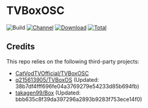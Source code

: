 # TVBoxOSC

![Build](https://shields.io/github/workflow/status/zx-kj/TVBoxOSC-Build/Build?logo=github&label=Build)
[![Channel](https://img.shields.io/badge/Follow-Telegram-blue.svg?logo=telegram)](https://t.me/zhixun_tv)
[![Download](https://img.shields.io/github/v/release/o0HalfLife0o/TVBoxOSC?color=orange&logoColor=orange&label=Download&logo=DocuSign)](https://github.com/zx-kj/TVBoxOSC-Build/releases/latest) 
[![Total](https://shields.io/github/downloads/o0HalfLife0o/TVBoxOSC/total?logo=Bookmeter&label=Counts&logoColor=yellow&color=yellow)](https://github.com/zx-kj/TVBoxOSC-Build/releases)

## Credits
This repo relies on the following third-party projects:
- [CatVodTVOfficial/TVBoxOSC](https://github.com/CatVodTVOfficial/TVBoxOSC)
- [q215613905/TVBoxOS](https://github.com/q215613905/TVBoxOS) (Updated: 38b7df4fff696fe04a3769279e54233d85b694fb)
- [takagen99/Box](https://github.com/takagen99/Box) (Updated: bbb635c8f39da397296a2893b9283f753ece14f0)
